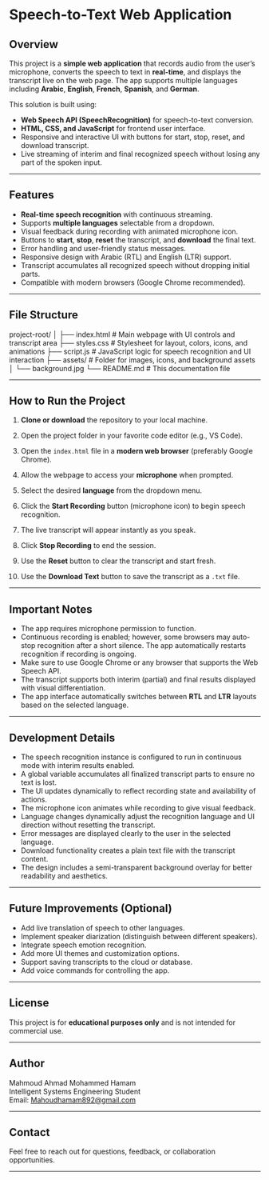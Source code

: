 # Speech-to-Text Web Application

## Overview

This project is a **simple web application** that records audio from the user’s microphone, converts the speech to text in **real-time**, and displays the transcript live on the web page. The app supports multiple languages including **Arabic**, **English**, **French**, **Spanish**, and **German**.

This solution is built using:

- **Web Speech API (SpeechRecognition)** for speech-to-text conversion.
- **HTML, CSS, and JavaScript** for frontend user interface.
- Responsive and interactive UI with buttons for start, stop, reset, and download transcript.
- Live streaming of interim and final recognized speech without losing any part of the spoken input.

---

## Features

- **Real-time speech recognition** with continuous streaming.
- Supports **multiple languages** selectable from a dropdown.
- Visual feedback during recording with animated microphone icon.
- Buttons to **start**, **stop**, **reset** the transcript, and **download** the final text.
- Error handling and user-friendly status messages.
- Responsive design with Arabic (RTL) and English (LTR) support.
- Transcript accumulates all recognized speech without dropping initial parts.
- Compatible with modern browsers (Google Chrome recommended).

---

## File Structure

project-root/
│
├── index.html # Main webpage with UI controls and transcript area
├── styles.css # Stylesheet for layout, colors, icons, and animations
├── script.js # JavaScript logic for speech recognition and UI interaction
├── assets/ # Folder for images, icons, and background assets
│ └── background.jpg
└── README.md # This documentation file


---

## How to Run the Project

1. **Clone or download** the repository to your local machine.

2. Open the project folder in your favorite code editor (e.g., VS Code).

3. Open the `index.html` file in a **modern web browser** (preferably Google Chrome).

4. Allow the webpage to access your **microphone** when prompted.

5. Select the desired **language** from the dropdown menu.

6. Click the **Start Recording** button (microphone icon) to begin speech recognition.

7. The live transcript will appear instantly as you speak.

8. Click **Stop Recording** to end the session.

9. Use the **Reset** button to clear the transcript and start fresh.

10. Use the **Download Text** button to save the transcript as a `.txt` file.

---

## Important Notes

- The app requires microphone permission to function.
- Continuous recording is enabled; however, some browsers may auto-stop recognition after a short silence. The app automatically restarts recognition if recording is ongoing.
- Make sure to use Google Chrome or any browser that supports the Web Speech API.
- The transcript supports both interim (partial) and final results displayed with visual differentiation.
- The app interface automatically switches between **RTL** and **LTR** layouts based on the selected language.

---

## Development Details

- The speech recognition instance is configured to run in continuous mode with interim results enabled.
- A global variable accumulates all finalized transcript parts to ensure no text is lost.
- The UI updates dynamically to reflect recording state and availability of actions.
- The microphone icon animates while recording to give visual feedback.
- Language changes dynamically adjust the recognition language and UI direction without resetting the transcript.
- Error messages are displayed clearly to the user in the selected language.
- Download functionality creates a plain text file with the transcript content.
- The design includes a semi-transparent background overlay for better readability and aesthetics.

---

## Future Improvements (Optional)

- Add live translation of speech to other languages.
- Implement speaker diarization (distinguish between different speakers).
- Integrate speech emotion recognition.
- Add more UI themes and customization options.
- Support saving transcripts to the cloud or database.
- Add voice commands for controlling the app.

---

## License

This project is for **educational purposes only** and is not intended for commercial use.

---

## Author

Mahmoud Ahmad Mohammed Hamam  
Intelligent Systems Engineering Student  
Email: Mahoudhamam892@gmail.com

---

## Contact

Feel free to reach out for questions, feedback, or collaboration opportunities.

---

